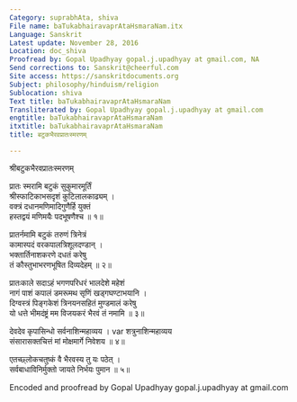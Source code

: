 ```yaml
---
Category: suprabhAta, shiva
File name: baTukabhairavaprAtaHsmaraNam.itx
Language: Sanskrit
Latest update: November 28, 2016
Location: doc_shiva
Proofread by: Gopal Upadhyay gopal.j.upadhyay at gmail.com, NA
Send corrections to: Sanskrit@cheerful.com
Site access: https://sanskritdocuments.org
Subject: philosophy/hinduism/religion
Sublocation: shiva
Text title: baTukabhairavaprAtaHsmaraNam
Transliterated by: Gopal Upadhyay gopal.j.upadhyay at gmail.com
engtitle: baTukabhairavaprAtaHsmaraNam
itxtitle: baTukabhairavaprAtaHsmaraNam
title: बटुकभैरवप्रातःस्मरणम्

---
```

  
 श्रीबटुकभैरवप्रातःस्मरणम्   
  
प्रातः स्मरामि बटुकं सुकुमारमूर्तिं  
      श्रीस्फाटिकाभसदृशं कुटिलालकाढ्यम् ।  
वक्त्रं दधानमणिमादिगुणैर्हि युक्तं  
      हस्तद्वयं मणिमयैः पदभूषणैश्च ॥ १॥  
  
प्रातर्नमामि बटुकं तरुणं त्रिनेत्रं  
      कामास्पदं वरकपालत्रिशूलदण्डान् ।  
भक्तार्तिनाशकरणे दधतं करेषु  
      तं कौस्तुभाभरणभूषित दिव्यदेहम् ॥ २॥  
  
प्रातःकाले सदाऽहं भगणपरिधरं भालदेशे महेशं   
नागं पाशं कपालं डमरूमथ सृणिं खड्गघण्टाभयानि ।   
दिग्वस्त्रं पिङ्गकेशं त्रिनयनसहितं मुण्डमालं करेषु   
यो धत्ते भीमदंष्ट्रं मम विजयकरं भैरवं तं नमामि ॥ ३॥  
  
देवदेव कृपासिन्धो सर्वनाशिन्महाव्यय । var शत्रुनाशिन्महाव्यय  
संसारासक्तचित्तं मां मोक्षमार्गे निवेशय ॥ ४॥  
  
एतच्छ्लोकचतुष्कं वै भैरवस्य तु यः पठेत् ।  
सर्वबाधाविनिर्मुक्तो जायते निर्भयः पुमान ॥ ५॥  
  
  
Encoded and proofread by Gopal Upadhyay gopal.j.upadhyay at gmail.com  
  

